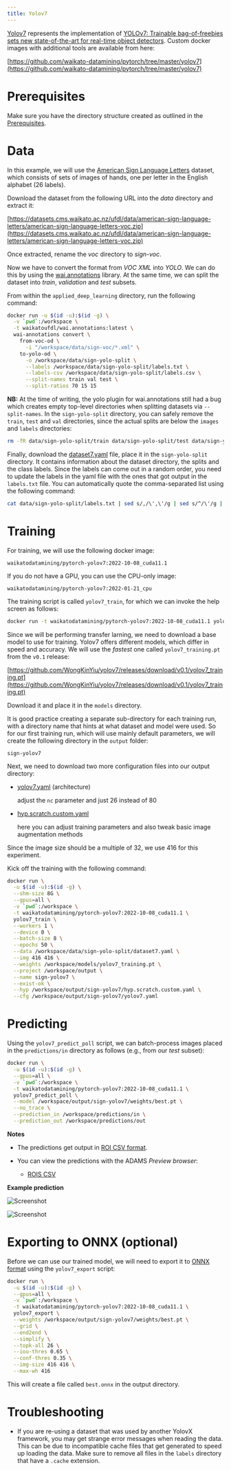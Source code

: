 ```yaml
---
title: Yolov7
---
```


[Yolov7](https://github.com/WongKinYiu/yolov7) represents the implementation of 
[YOLOv7: Trainable bag-of-freebies sets new state-of-the-art for real-time object detectors](https://arxiv.org/abs/2207.02696). 
Custom docker images with additional tools are available from here:

[https://github.com/waikato-datamining/pytorch/tree/master/yolov7](https://github.com/waikato-datamining/pytorch/tree/master/yolov7)


# Prerequisites
Make sure you have the directory structure created as outlined in the [Prerequisites](../prerequisites.md).


# Data

In this example, we will use the [American Sign Language Letters](https://datasets.cms.waikato.ac.nz/ufdl/american-sign-language-letters/)
dataset, which consists of sets of images of hands, one per letter in the English alphabet (26 labels).

Download the dataset from the following URL into the *data* directory and extract it:

[https://datasets.cms.waikato.ac.nz/ufdl/data/american-sign-language-letters/american-sign-language-letters-voc.zip](https://datasets.cms.waikato.ac.nz/ufdl/data/american-sign-language-letters/american-sign-language-letters-voc.zip)

Once extracted, rename the *voc* directory to *sign-voc*.

Now we have to convert the format from *VOC XML* into *YOLO*. We can do this by using the 
[wai.annotations](https://github.com/waikato-ufdl/wai-annotations) library. 
At the same time, we can split the dataset into *train*, *validation* and *test* subsets.

From within the `applied_deep_learning` directory, run the following command:

```bash
docker run -u $(id -u):$(id -g) \
  -v `pwd`:/workspace \
  -t waikatoufdl/wai.annotations:latest \
  wai-annotations convert \
    from-voc-od \
      -i "/workspace/data/sign-voc/*.xml" \
    to-yolo-od \
      -o /workspace/data/sign-yolo-split \
      --labels /workspace/data/sign-yolo-split/labels.txt \
      --labels-csv /workspace/data/sign-yolo-split/labels.csv \
      --split-names train val test \
      --split-ratios 70 15 15
```

**NB:** At the time of writing, the yolo plugin for wai.annotations still had a bug which 
creates empty top-level directories when splitting datasets via `--split-names`. In the 
`sign-yolo-split` directory, you can safely remove the `train`, `test` and `val` directories, 
since the actual splits are below the `images` and `labels` directories:

```bash
rm -fR data/sign-yolo-split/train data/sign-yolo-split/test data/sign-yolo-split/val
```

Finally, download the [dataset7.yaml](img/dataset7.yaml) file, place it in the `sign-yolo-split`
directory. It contains information about the dataset directory, the splits and the class labels.
Since the labels can come out in a random order, you need to update the labels in the yaml file
with the ones that got output in the `labels.txt` file. You can automatically quote the
comma-separated list using the following command:

```bash
cat data/sign-yolo-split/labels.txt | sed s/,/\',\'/g | sed s/^/\'/g | sed s/$/\'/g
```


# Training

For training, we will use the following docker image:

```
waikatodatamining/pytorch-yolov7:2022-10-08_cuda11.1
```

If you do not have a GPU, you can use the CPU-only image:

```
waikatodatamining/pytorch-yolov7:2022-01-21_cpu
```

The training script is called `yolov7_train`, for which we can invoke the help screen as follows:

```bash
docker run -t waikatodatamining/pytorch-yolov7:2022-10-08_cuda11.1 yolov7_train --help 
```

Since we will be performing transfer larning, we need to download a base model to use for training. 
Yolov7 offers different models, which differ in speed and accuracy. We will use the *fastest* one 
called `yolov7_training.pt` from the `v0.1` release:

[https://github.com/WongKinYiu/yolov7/releases/download/v0.1/yolov7_training.pt](https://github.com/WongKinYiu/yolov7/releases/download/v0.1/yolov7_training.pt)

Download it and place it in the `models` directory.

It is good practice creating a separate sub-directory for each training run, with a directory name that hints at
what dataset and model were used. So for our first training run, which will use mainly default parameters, we will 
create the following directory in the `output` folder:

```
sign-yolov7
```

Next, we need to download two more configuration files into our output directory:

* [yolov7.yaml](https://raw.githubusercontent.com/WongKinYiu/yolov7/072f76c72c641c7a1ee482e39f604f6f8ef7ee92/cfg/training/yolov7.yaml) (architecture)

    adjust the `nc` parameter and just 26 instead of 80

* [hyp.scratch.custom.yaml](https://raw.githubusercontent.com/WongKinYiu/yolov7/072f76c72c641c7a1ee482e39f604f6f8ef7ee92/data/hyp.scratch.custom.yaml) 

    here you can adjust training parameters and also tweak basic image augmentation methods

Since the image size should be a multiple of 32, we use 416 for this experiment.

Kick off the training with the following command:

```bash
docker run \
  -u $(id -u):$(id -g) \
  --shm-size 8G \
  --gpus=all \
  -v `pwd`:/workspace \
  -t waikatodatamining/pytorch-yolov7:2022-10-08_cuda11.1 \
  yolov7_train \
  --workers 1 \
  --device 0 \
  --batch-size 8 \
  --epochs 50 \
  --data /workspace/data/sign-yolo-split/dataset7.yaml \
  --img 416 416 \
  --weights /workspace/models/yolov7_training.pt \
  --project /workspace/output \
  --name sign-yolov7 \
  --exist-ok \
  --hyp /workspace/output/sign-yolov7/hyp.scratch.custom.yaml \
  --cfg /workspace/output/sign-yolov7/yolov7.yaml
```


# Predicting

Using the `yolov7_predict_poll` script, we can batch-process images placed in the `predictions/in` directory
as follows (e.g., from our *test* subset): 

```bash
docker run \
  -u $(id -u):$(id -g) \
  --gpus=all \
  -v `pwd`:/workspace \
  -t waikatodatamining/pytorch-yolov7:2022-10-08_cuda11.1 \
  yolov7_predict_poll \
  --model /workspace/output/sign-yolov7/weights/best.pt \
  --no_trace \
  --prediction_in /workspace/predictions/in \
  --prediction_out /workspace/predictions/out
```

**Notes** 

* The predictions get output in [ROI CSV format](https://github.com/waikato-ufdl/wai-annotations-roi).
* You can view the predictions with the ADAMS *Preview browser*:
  
    * [ROIS CSV](../../previewing_predictions/#objdet_rois)

**Example prediction**

![Screenshot](img/yolov7-A2_jpg.rf.e4d1f7a2679ab0140ad27a794db563c9.jpg) 

![Screenshot](img/yolov7-I3_jpg.rf.13d13da81962b86db3705de1b79f984a.jpg)


# Exporting to ONNX (optional)

Before we can use our trained model, we will need to export it to [ONNX format](https://onnx.ai/)
using the `yolov7_export` script:

```bash
docker run \
  -u $(id -u):$(id -g) \
  --gpus=all \
  -v `pwd`:/workspace \
  -t waikatodatamining/pytorch-yolov7:2022-10-08_cuda11.1 \
  yolov7_export \
  --weights /workspace/output/sign-yolov7/weights/best.pt \
  --grid \
  --end2end \
  --simplify \
  --topk-all 26 \
  --iou-thres 0.65 \
  --conf-thres 0.35 \
  --img-size 416 416 \
  --max-wh 416
```

This will create a file called `best.onnx` in the output directory.


# Troubleshooting

* If you are re-using a dataset that was used by another YolovX framework, you
  may get strange error messages when reading the data. This can be due to 
  incompatible cache files that get generated to speed up loading the data. 
  Make sure to remove all files in the `labels` directory that have a `.cache` 
  extension.
  